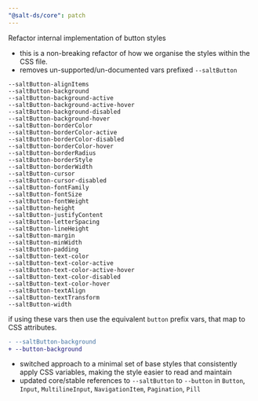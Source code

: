 ```yaml
---
"@salt-ds/core": patch
---
```


Refactor internal implementation of button styles

- this is a non-breaking refactor of how we organise the styles within the CSS file.
- removes un-supported/un-documented vars prefixed `--saltButton`

```
--saltButton-alignItems
--saltButton-background
--saltButton-background-active
--saltButton-background-active-hover
--saltButton-background-disabled
--saltButton-background-hover
--saltButton-borderColor
--saltButton-borderColor-active
--saltButton-borderColor-disabled
--saltButton-borderColor-hover
--saltButton-borderRadius
--saltButton-borderStyle
--saltButton-borderWidth
--saltButton-cursor
--saltButton-cursor-disabled
--saltButton-fontFamily
--saltButton-fontSize
--saltButton-fontWeight
--saltButton-height
--saltButton-justifyContent
--saltButton-letterSpacing
--saltButton-lineHeight
--saltButton-margin
--saltButton-minWidth
--saltButton-padding
--saltButton-text-color
--saltButton-text-color-active
--saltButton-text-color-active-hover
--saltButton-text-color-disabled
--saltButton-text-color-hover
--saltButton-textAlign
--saltButton-textTransform
--saltButton-width
```

if using these vars then use the equivalent `button` prefix vars, that map to CSS attributes.

```diff
- --saltButton-background
+ --button-background
```

- switched approach to a minimal set of base styles that consistently apply CSS variables, making the style easier to read and maintain
- updated core/stable references to `--saltButton` to `--button` in `Button`, `Input`, `MultilineInput`, `NavigationItem`, `Pagination`, `Pill`
